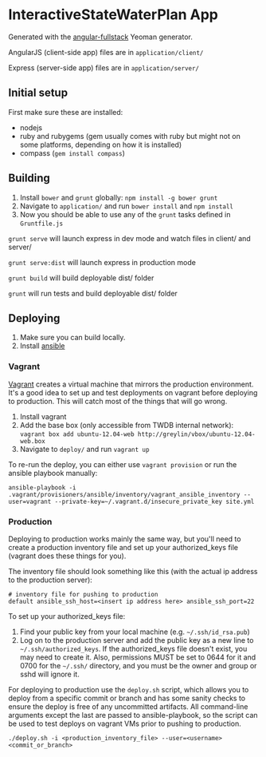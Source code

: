 # InteractiveStateWaterPlan App

Generated with the [angular-fullstack](https://github.com/DaftMonk/generator-angular-fullstack) Yeoman generator.

AngularJS (client-side app) files are in `application/client/`

Express (server-side app) files are in `application/server/`

## Initial setup

First make sure these are installed:
 - nodejs
 - ruby and rubygems (gem usually comes with ruby but might not on some
   platforms, depending on how it is installed)
 - compass (`gem install compass`)

## Building

1. Install `bower` and `grunt` globally: `npm install -g bower grunt`
2. Navigate to `application/` and run `bower install` and `npm install`
3. Now you should be able to use any of the `grunt` tasks defined in `Gruntfile.js`

`grunt serve` will launch express in dev mode and watch files in client/ and server/

`grunt serve:dist` will launch express in production mode

`grunt build` will build deployable dist/ folder

`grunt` will run tests and build deployable dist/ folder


## Deploying

1. Make sure you can build locally.
2. Install [ansible](https://github.com/ansible/ansible)

### Vagrant

[Vagrant](http://www.vagrantup.com) creates a virtual machine that mirrors the
production environment. It's a good idea to set up and test deployments on
vagrant before deploying to production. This will catch most of the things that
will go wrong.

1. Install vagrant
2. Add the base box (only accessible from TWDB internal network): `vagrant box add ubuntu-12.04-web http://greylin/vbox/ubuntu-12.04-web.box`
3. Navigate to `deploy/` and run `vagrant up`


To re-run the deploy, you can either use `vagrant provision` or run the ansible
playbook manually:

    ansible-playbook -i .vagrant/provisioners/ansible/inventory/vagrant_ansible_inventory --user=vagrant --private-key=~/.vagrant.d/insecure_private_key site.yml


### Production

Deploying to production works mainly the same way, but you'll need to create a
production inventory file and set up your authorized_keys file (vagrant does
these things for you).

The inventory file should look something like this (with the actual ip address
to the production server):

    # inventory file for pushing to production
    default ansible_ssh_host=<insert ip address here> ansible_ssh_port=22


To set up your authorized_keys file:

1. Find your public key from your local machine (e.g. `~/.ssh/id_rsa.pub`)
2. Log on to the production server and add the public key as a new line to
   `~/.ssh/authorized_keys`. If the authorized_keys file doesn't exist, you may
   need to create it. Also, permissions MUST be set to 0644 for it and 0700 for the
   `~/.ssh/` directory, and you must be the owner and group or sshd will ignore it.


For deploying to production use the `deploy.sh` script, which allows you to
deploy from a specific commit or branch and has some sanity checks to ensure the
deploy is free of any uncommitted artifacts. All command-line arguments except
the last are passed to ansible-playbook, so the script can be used to test
deploys on vagrant VMs prior to pushing to production.

    ./deploy.sh -i <production_inventory_file> --user=<username> <commit_or_branch>
